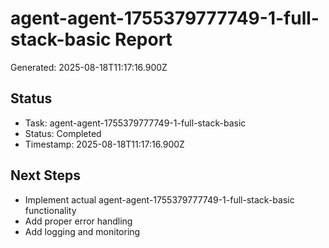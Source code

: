 # agent-agent-1755379777749-1-full-stack-basic Report

Generated: 2025-08-18T11:17:16.900Z

## Status
- Task: agent-agent-1755379777749-1-full-stack-basic
- Status: Completed
- Timestamp: 2025-08-18T11:17:16.900Z

## Next Steps
- Implement actual agent-agent-1755379777749-1-full-stack-basic functionality
- Add proper error handling
- Add logging and monitoring
